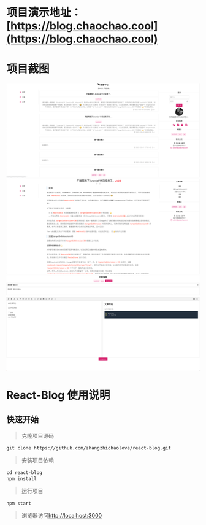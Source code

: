 # 项目演示地址：[https://blog.chaochao.cool](https://blog.chaochao.cool)

# 项目截图

![首页](screenshot/main.png)
![博客详情](screenshot/blog.png)
![博客编辑](screenshot/edit.png)
# React-Blog 使用说明

## 快速开始

> 克隆项目源码

```
git clone https://github.com/zhangzhichaolove/react-blog.git
```

> 安装项目依赖

```
cd react-blog
npm install
```

> 运行项目

```
npm start
```

> 浏览器访问[http://localhost:3000](http://localhost:3000)